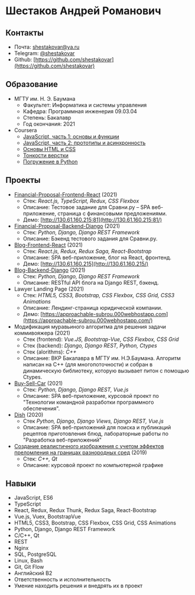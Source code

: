# Шестаков Андрей Романович

## Контакты
* Почта: [shestakovar@ya.ru](mailto:shestakovar@ya.ru)
* Telegram: [@shestakovar](https://t.me/shestakovar)
* Github: [https://github.com/shestakovar](https://github.com/shestakovar)

## Образование
* МГТУ им. Н. Э. Баумана
    * Факультет: Информатика и системы управления
    * Кафедра: Программная инженерия 09.03.04
    * Степень: Бакалавр
    * Год окончания: 2021
* Coursera
    * [JavaScript, часть 1: основы и функции](https://coursera.org/share/ea560867b8af46684a81b88e5ab07967)
    * [JavaScript, часть 2: прототипы и асинхронность](https://coursera.org/share/f25533921d8742e008d723bafc9b4218)
    * [Основы HTML и CSS](https://coursera.org/share/1b4893bb80248b1e3a97b36b238a03f5)
    * [Тонкости верстки](https://coursera.org/share/abeba0c62e59fa770fcc53521dedabf2)
    * [Погружение в Python](https://coursera.org/share/d973a66d540c8767fc2880c99ccc69b3)

## Проекты
* [Financial-Proposal-Frontend-React](https://github.com/shestakovar/sravniru-frontend-react) (2021)
  * Стек: _React.js, TypeScript, Redux, CSS Flexbox_
  * Описание: Тестовое задание для Сравни.ру – SPA веб-приложение, страница с финансовыми предложениями.
  * Демо: [http://130.61.160.215:81](http://130.61.160.215:81/)
* [Financial-Proposal-Backend-Django](https://github.com/shestakovar/sravniru-backend-django) (2021)
  * Стек: _Python, Django, Django REST Framework_
  * Описание: Бэкенд тестового задания для Сравни.ру.
* [Blog-Frontend-React](https://github.com/shestakovar/blog-frontend-react) (2021)
  * Стек: _React.js, Redux, Redux Saga, React-Bootstrap_
  * Описание: SPA веб-приложение, блог на React, фронтенд.
  * Демо: [http://130.61.160.215](http://130.61.160.215/)
* [Blog-Backend-Django](https://github.com/shestakovar/blog-backend-django) (2021)
  * Стек: _Python, Django, Django REST Framework_
  * Описание: RESTful API блога на Django REST, бэкенд.
* Lawyer Landing Page (2021)
  * Стек: _HTML5, CSS3, Bootstrap, CSS Flexbox, CSS Grid, CSS3 Animations_
  * Описание: Лендинг-страница юридической компании.
  * Демо: [https://approachable-subrou.000webhostapp.com](https://approachable-subrou.000webhostapp.com/)
* Модификация муравьиного алгоритма для решения задачи коммивояжера (2021)
  * Стек (frontend): _Vue.JS, Bootstrap-Vue, CSS Flexbox, CSS Grid_
  * Стек (backend): _Django, Django REST, Python, Ctypes_
  * Стек (alorithms): _C++_
  * Описание: ВКР Бакалавра в МГТУ им. Н.Э.Баумана. Алгоритм написан на C++ (для многопоточности) и собран в динамическую библиотеку, которую вызывает питон с помощью Ctypes.
* [Buy-Sell-Car](https://github.com/Buy-Sell-Car) (2021)
  * Стек: _Python, Django, Django REST, Vue.js_
  * Описание: SPA веб-приложение, курсовой проект по "Технологии командной разработки программного обеспечения".
* [Dish](https://github.com/shestakovar/Web) (2020)
  * Стек _Python, Django, Django Views, Django REST, Vue.js_
  * Описание: SPA веб-приложений для поиска и публикаций рецептов приготовления блюд, лабораторные работы по "Разработка веб-приложений" 
* [Создание реалистичного изображения с учетом эффектов преломления на границах разнородных сред](https://github.com/shestakovar/bmstu-rod-in-glass) (2019)
  * Стек: _C++, Qt_
  * Описание: курсовой проект по компьютерной графике

## Навыки
* JavaScript, ES6
* TypeScript
* React, Redux, Redux Thunk, Redux Saga, React-Bootstrap
* Vue.js, Vuex, BootstrapVue
* HTML5, CSS3, Bootstrap, CSS Flexbox, CSS Grid, CSS Animations
* Python, Django, Django REST Framework
* C/C++, Qt
* REST
* Nginx
* SQL, PostgreSQL
* Linux, Bash
* Git, Git Flow
* Английский B2
* Ответственность и исполнительность
* Умение находить решения и внедрять их в проект
